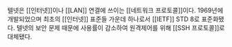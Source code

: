 텔넷은 [[인터넷]]이나 [[LAN]] 연결에 쓰이는 [[네트워크 프로토콜]]이다. 1969년에 개발되었으며 최초의 [[인터넷]] 표준들 가운데 하나로서 [[IETF]] STD 8로 표준화됐다. 텔넷의 보안 문제 때문에 사용률이 감소하여 원격제어를 위해 [[SSH 프로토콜]]로 대체됐다.